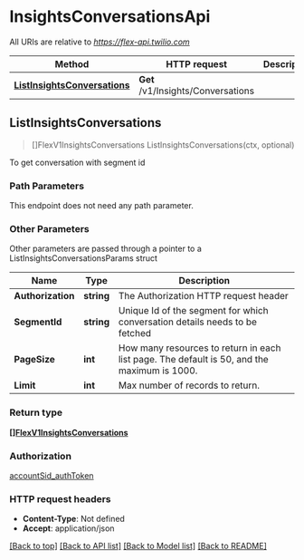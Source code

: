 # InsightsConversationsApi

All URIs are relative to *https://flex-api.twilio.com*

Method | HTTP request | Description
------------- | ------------- | -------------
[**ListInsightsConversations**](InsightsConversationsApi.md#ListInsightsConversations) | **Get** /v1/Insights/Conversations | 



## ListInsightsConversations

> []FlexV1InsightsConversations ListInsightsConversations(ctx, optional)



To get conversation with segment id

### Path Parameters

This endpoint does not need any path parameter.

### Other Parameters

Other parameters are passed through a pointer to a ListInsightsConversationsParams struct


Name | Type | Description
------------- | ------------- | -------------
**Authorization** | **string** | The Authorization HTTP request header
**SegmentId** | **string** | Unique Id of the segment for which conversation details needs to be fetched
**PageSize** | **int** | How many resources to return in each list page. The default is 50, and the maximum is 1000.
**Limit** | **int** | Max number of records to return.

### Return type

[**[]FlexV1InsightsConversations**](FlexV1InsightsConversations.md)

### Authorization

[accountSid_authToken](../README.md#accountSid_authToken)

### HTTP request headers

- **Content-Type**: Not defined
- **Accept**: application/json

[[Back to top]](#) [[Back to API list]](../README.md#documentation-for-api-endpoints)
[[Back to Model list]](../README.md#documentation-for-models)
[[Back to README]](../README.md)

